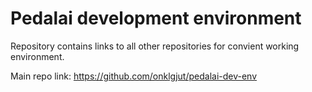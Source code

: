 # Pedalai development environment

Repository contains links to all other repositories for convient
working environment.

Main repo link: https://github.com/onklgjut/pedalai-dev-env
